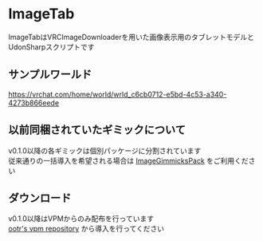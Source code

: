 # ImageTab
ImageTabはVRCImageDownloaderを用いた画像表示用のタブレットモデルとUdonSharpスクリプトです

## サンプルワールド
https://vrchat.com/home/world/wrld_c6cb0712-e5bd-4c53-a340-4273b866eede

## 以前同梱されていたギミックについて
v0.1.0以降の各ギミックは個別パッケージに分割されています  
従来通りの一括導入を希望される場合は [ImageGimmicksPack](/docs/Packages/ImageGimmicksPack/) をご利用ください

## ダウンロード
v0.1.0以降はVPMからのみ配布を行っています  
[ootr's vpm repository](/docs/vpm) から導入を行ってください
